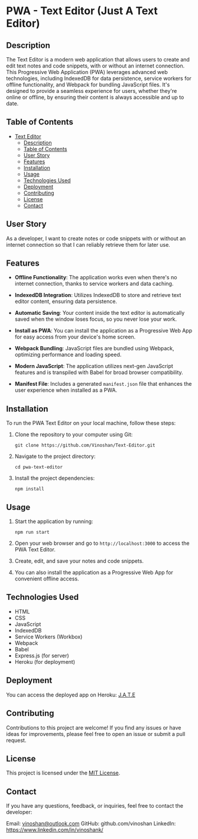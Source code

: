 # PWA - Text Editor (Just A Text Editor)

## Description

The Text Editor is a modern web application that allows users to create and edit text notes and code snippets, with or without an internet connection. This Progressive Web Application (PWA) leverages advanced web technologies, including IndexedDB for data persistence, service workers for offline functionality, and Webpack for bundling JavaScript files. It's designed to provide a seamless experience for users, whether they're online or offline, by ensuring their content is always accessible and up to date.

## Table of Contents
- [Text Editor](#text-editor)
  - [Description](#description)
  - [Table of Contents](#table-of-contents)
  - [User Story](#user-story)
  - [Features](#features)
  - [Installation](#installation)
  - [Usage](#usage)
  - [Technologies Used](#technologies-used)
  - [Deployment](#deployment)
  - [Contributing](#contributing)
  - [License](#license)
  - [Contact](#contact)

## User Story

As a developer, I want to create notes or code snippets with or without an internet connection so that I can reliably retrieve them for later use.

## Features

- **Offline Functionality**: The application works even when there's no internet connection, thanks to service workers and data caching.

- **IndexedDB Integration**: Utilizes IndexedDB to store and retrieve text editor content, ensuring data persistence.

- **Automatic Saving**: Your content inside the text editor is automatically saved when the window loses focus, so you never lose your work.

- **Install as PWA**: You can install the application as a Progressive Web App for easy access from your device's home screen.

- **Webpack Bundling**: JavaScript files are bundled using Webpack, optimizing performance and loading speed.

- **Modern JavaScript**: The application utilizes next-gen JavaScript features and is transpiled with Babel for broad browser compatibility.

- **Manifest File**: Includes a generated `manifest.json` file that enhances the user experience when installed as a PWA.

## Installation

To run the PWA Text Editor on your local machine, follow these steps:

1. Clone the repository to your computer using Git:
   ```
   git clone https://github.com/Vinoshan/Text-Editor.git

   ```

2. Navigate to the project directory:
   ```
   cd pwa-text-editor
   ```

3. Install the project dependencies:
   ```
   npm install
   ```

## Usage

1. Start the application by running:
   ```
   npm run start
   ```

2. Open your web browser and go to `http://localhost:3000` to access the PWA Text Editor.

3. Create, edit, and save your notes and code snippets.

4. You can also install the application as a Progressive Web App for convenient offline access.

## Technologies Used

- HTML
- CSS
- JavaScript
- IndexedDB
- Service Workers (Workbox)
- Webpack
- Babel
- Express.js (for server)
- Heroku (for deployment)

## Deployment
You can access the deployed app on Heroku: [J.A.T.E](https://j-a-t-e-texteditor-432342f95c11.herokuapp.com/)

## Contributing

Contributions to this project are welcome! If you find any issues or have ideas for improvements, please feel free to open an issue or submit a pull request.

## License

This project is licensed under the [MIT License](LICENSE).

## Contact
If you have any questions, feedback, or inquiries, feel free to contact the developer:

Email: vinoshan@outlook.com 
GitHub: github.com/vinoshan 
LinkedIn: https://www.linkedin.com/in/vinoshank/

